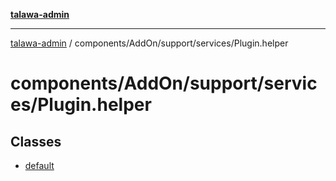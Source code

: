 [**talawa-admin**](../../../../../README.md)

***

[talawa-admin](../../../../../README.md) / components/AddOn/support/services/Plugin.helper

# components/AddOn/support/services/Plugin.helper

## Classes

- [default](classes/default.md)
